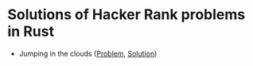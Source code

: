 # Solutions of Hacker Rank problems in Rust

* Jumping in the clouds ([Problem](https://www.hackerrank.com/challenges/jumping-on-the-clouds/problem), [Solution](./jumping_on_the_clouds))
